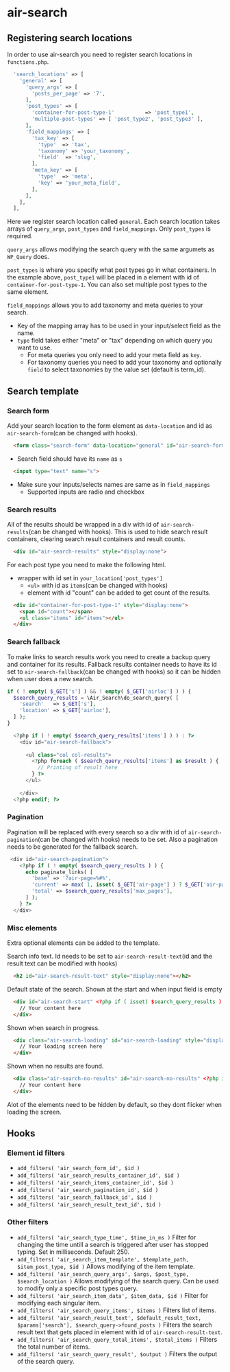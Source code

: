 # air-search

## Registering search locations

In order to use air-search you need to register search locations in `functions.php`.

```php
  'search_locations' => [
    'general' => [
      'query_args' => [
        'posts_per_page' => '7',
      ],
      'post_types' => [
        'container-for-post-type-1'          => 'post_type1',
        'multiple-post-types' => [ 'post_type2', 'post_type3' ],
      ],
      'field_mappings' => [
        'tax_key' => [
          'type'  => 'tax',
          'taxonomy' => 'your_taxonomy',
          'field'  => 'slug',
        ],
        'meta_key' => [
          'type'  => 'meta',
          'key' => 'your_meta_field',
        ],
      ],
    ],
  ],
```

Here we register search location called `general`.
Each search location takes arrays of `query_args`, `post_types` and `field_mappings`.
Only `post_types` is required.

`query_args` allows modifying the search query with the same argumets as `WP_Query` does.

`post_types` is where you specify what post types go in what containers. In the example above, `post_type1` will be placed in a element with id of `container-for-post-type-1`. You can also set multiple post types to the same element.

`field_mappings` allows you to add taxonomy and meta queries to your search.
  * Key of the mapping array has to be used in your input/select field as the name.
  * `type` field takes either "meta" or "tax" depending on which query you want to use.
    * For meta queries you only need to add your meta field as `key`.
    * For taxonomy queries you need to add your taxonomy and optionally `field` to select taxonomies by the value set (default is term_id).


## Search template

### Search form

Add your search location to the form element as `data-location` and id as `air-search-form`(can be changed with hooks).
```html
  <form class="search-form" data-location="general" id="air-search-form">
```
* Search field should have its `name` as `s`
```html
  <input type="text" name="s">
````
* Make sure your inputs/selects names are same as in `field_mappings`
  * Supported inputs are radio and checkbox

### Search results

All of the results should be wrapped in a div with id of `air-search-results`(can be changed with hooks). This is used to hide search result containers, clearing search result containers and result counts.

```html
  <div id="air-search-results" style="display:none">
```

For each post type you need to make the following html.
* wrapper with id set in `your_location['post_types']`
  * `<ul>` with id as `items`(can be changed with hooks)
  * element with id "count" can be added to get count of the results.
```html
  <div id="container-for-post-type-1" style="display:none">
    <span id="count"></span>
    <ul class="items" id="items"></ul>
  </div>
```

### Search fallback

To make links to search results work you need to create a backup query and container for its results. Fallback results container needs to have its id set to `air-search-fallback`(can be changed with hooks) so it can be hidden when user does a new search.

```php
if ( ! empty( $_GET['s'] ) && ! empty( $_GET['airloc'] ) ) {
  $search_query_results = \Air_Search\do_search_query( [
    'search'   => $_GET['s'],
    'location' => $_GET['airloc'],
  ] );
}
```
```php
  <?php if ( ! empty( $search_query_results['items'] ) ) : ?>
    <div id="air-search-fallback">
    
      <ul class="col col-results">
        <?php foreach ( $search_query_results['items'] as $result ) {
          // Printing of result here
        } ?>
      </ul>
      
    </div>
  <?php endif; ?>
```

### Pagination

Pagination will be replaced with every search so a div with id of `air-search-pagination`(can be changed with hooks) needs to be set. Also a pagination needs to be generated for the fallback search.

```php
 <div id="air-search-pagination">
    <?php if ( ! empty( $search_query_results ) ) {
      echo paginate_links( [
        'base' => '?air-page=%#%',
        'current' => max( 1, isset( $_GET['air-page'] ) ? $_GET['air-page'] : 1 ),
        'total' => $search_query_results['max_pages'],
      ] );
    } ?>
  </div>
```

### Misc elements

Extra optional elements can be added to the template.

Search info text. Id needs to be set to `air-search-result-text`(id and the result text can be modified with hooks)
```html
  <h2 id="air-search-result-text" style="display:none"></h2>
```

Default state of the search. Shown at the start and when input field is empty
```html
  <div id="air-search-start" <?php if ( isset( $search_query_results ) ) echo 'style="display:none"' ?>>
    // Your content here
  </div>
```

Shown when search in progress.
```html
  <div class="air-search-loading" id="air-search-loading" style="display:none">
    // Your loading screen here
  </div>
```

Shown when no results are found.
```html
  <div class="air-search-no-results" id="air-search-no-results" <?php if ( ! isset( $search_query_results ) || ! empty( $search_query_results['items'] ) ) echo 'style="display:none"' ?>>
    // Your content here
  </div>
```

Alot of the elements need to be hidden by default, so they dont flicker when loading the screen.

## Hooks

### Element id filters

* `add_filters( 'air_search_form_id', $id )`
* `add_filters( 'air_search_results_container_id', $id )`
* `add_filters( 'air_search_items_container_id', $id )`
* `add_filters( 'air_search_pagination_id', $id )`
* `add_filters( 'air_search_fallback_id', $id )`
* `add_filters( 'air_search_result_text_id', $id )`

### Other filters

* `add_filters( 'air_search_type_time', $time_in_ms )` Filter for changing the time untill a search is triggered after user has stopped typing. Set in milliseconds. Default 250.
* `add_filters( 'air_search_item_template', $template_path, $item_post_type, $id )` Allows modifying of the item template.
* `add_filters( 'air_search_query_args', $args, $post_type, $search_location )` Allows modifying of the search query. Can be used to modify only a specific post types query.
* `add_filters( 'air_search_item_data', $item_data, $id )` Filter for modifying each singular item.
* `add_filters( 'air_search_query_items', $items )` Filters list of items.
* `add_filters( 'air_search_result_text', $default_result_text, $params['search'], $search_query->found_posts )` Filters the search result text that gets placed in element with id of `air-search-result-text`.
* `add_filters( 'air_search_query_total_items', $total_items )` Filters the total number of items.
* `add_filters( 'air_search_query_result', $output )` Filters the output of the search query.
